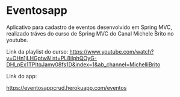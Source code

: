 # Eventosapp
Aplicativo para cadastro de eventos desenvolvido em Spring MVC, realizado tráves do curso de Spring MVC do Canal Michele Brito no youtube.

Link da playlist do curso: https://www.youtube.com/watch?v=OHn1jLHGptw&list=PL8iIphQOyG-DHLpEx1TPItqJamy08fs1D&index=1&ab_channel=MichelliBrito


Link do app: 

https://eventosappcrud.herokuapp.com/eventos
